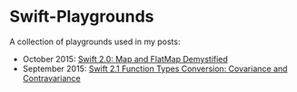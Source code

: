 # Swift-Playgrounds

A collection of playgrounds used in my posts:

* October 2015: [Swift 2.0: Map and FlatMap Demystified](http://www.uraimo.com/2015/10/08/Swift2-map-flatmap-demystified/)
* September 2015: [Swift 2.1 Function Types Conversion: Covariance and Contravariance](http://www.uraimo.com/2015/09/29/Swift2.1-Function-Types-Conversion-Covariance-Contravariance/)
